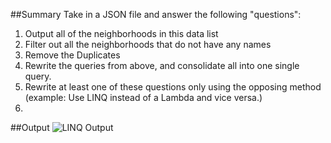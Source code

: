 ﻿##Summary
Take in a JSON file and answer the following "questions":
1. Output all of the neighborhoods in this data list
2. Filter out all the neighborhoods that do not have any names
3. Remove the Duplicates
4. Rewrite the queries from above, and consolidate all into one single query.
5. Rewrite at least one of these questions only using the opposing method (example: Use LINQ instead of a Lambda and vice versa.)
6.

##Output
![LINQ Output](https://github.com/KKetter/Lab03-Word-Guess/blob/gameLogic/Lab03-Word-Guess/Assets/LINQ.PNG)

